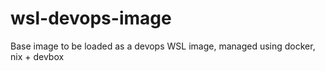 # wsl-devops-image
Base image to be loaded as a devops WSL image, managed using docker, nix + devbox
